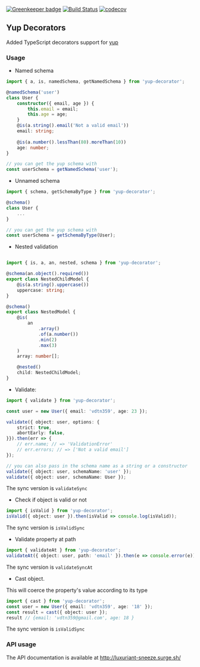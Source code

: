 [![Greenkeeper badge](https://badges.greenkeeper.io/vdtn359/yup-decorator.svg)](https://greenkeeper.io/)
[![Build Status](https://travis-ci.org/vdtn359/yup-decorator.svg?branch=master)](https://travis-ci.org/vdtn359/yup-decorator)
[![codecov](https://codecov.io/gh/vdtn359/yup-decorator/branch/master/graph/badge.svg)](https://codecov.io/gh/vdtn359/yup-decorator)

## Yup Decorators
Added TypeScript decorators support for [yup](https://github.com/jquense/yup)

### Usage
* Named schema

```typescript
import { a, is, namedSchema, getNamedSchema } from 'yup-decorator';

@namedSchema('user')
class User {
    constructor({ email, age }) {
      	this.email = email;
      	this.age = age;
    }
	@is(a.string().email('Not a valid email'))
	email: string;
	
	@is(a.number().lessThan(80).moreThan(10))
	age: number;
}

// you can get the yup schema with
const userSchema = getNamedSchema('user');
```

* Unnamed schema

```typescript
import { schema, getSchemaByType } from 'yup-decorator';

@schema()
class User {
	...
}

// you can get the yup schema with
const userSchema = getSchemaByType(User);
```

* Nested validation
```typescript

import { is, a, an, nested, schema } from 'yup-decorator';

@schema(an.object().required())
export class NestedChildModel {
    @is(a.string().uppercase())
    uppercase: string;
}

@schema()
export class NestedModel {
    @is(
        an
            .array()
            .of(a.number())
            .min(2)
            .max(3)
    )
    array: number[];

    @nested()
    child: NestedChildModel;
}
```

* Validate:
```typescript
import { validate } from 'yup-decorator';

const user = new User({ email: 'vdtn359', age: 23 });

validate({ object: user, options: {
    strict: true,
    abortEarly: false,
}}).then(err => {
    // err.name; // => 'ValidationError'
    // err.errors; // => ['Not a valid email']
});

// you can also pass in the schema name as a string or a constructor
validate({ object: user, schemaName: 'user' });
validate({ object: user, schemaName: User });
```
The sync version is `validateSync`

* Check if object is valid or not

```typescript
import { isValid } from 'yup-decorator';
isValid({ object: user }).then(isValid => console.log(isValid));
```
The sync version is `isValidSync`

* Validate property at path

```typescript
import { validateAt } from 'yup-decorator';
validateAt({ object: user, path: 'email' }).then(e => console.error(e));
```
The sync version is `validateSyncAt`


* Cast object. 

This will coerce the property's value according to its type

```typescript
import { cast } from 'yup-decorator';
const user = new User({ email: 'vdtn359', age: '18' });
const result = cast({ object: user });
result // {email: 'vdtn359@gmail.com', age: 18 }
```
The sync version is `isValidSync`

### API usage

The API documentation is available at http://luxuriant-sneeze.surge.sh/


